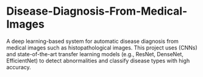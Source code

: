 # Disease-Diagnosis-From-Medical-Images
A deep learning-based system for automatic disease diagnosis from medical images such as histopathological images. This project uses (CNNs) and state-of-the-art transfer learning models (e.g., ResNet, DenseNet, EfficientNet) to detect abnormalities and classify disease types with high accuracy. 
